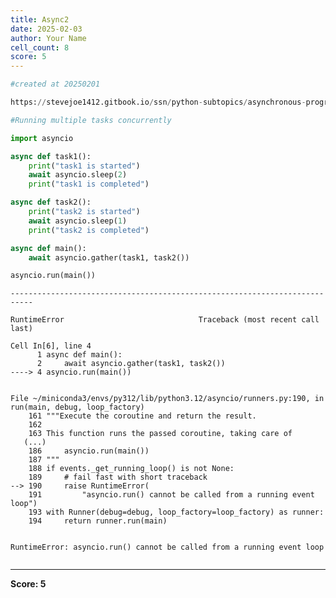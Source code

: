 ```yaml
---
title: Async2
date: 2025-02-03
author: Your Name
cell_count: 8
score: 5
---
```


```python
#created at 20250201
```


```python
https://stevejoe1412.gitbook.io/ssn/python-subtopics/asynchronous-programming
```


```python
#Running multiple tasks concurrently
```


```python
import asyncio
```


```python
async def task1():
    print("task1 is started")
    await asyncio.sleep(2)
    print("task1 is completed")
```


```python
async def task2():
    print("task2 is started")
    await asyncio.sleep(1)
    print("task2 is completed")
```


```python
async def main():
    await asyncio.gather(task1, task2())

asyncio.run(main())
```


    ---------------------------------------------------------------------------

    RuntimeError                              Traceback (most recent call last)

    Cell In[6], line 4
          1 async def main():
          2     await asyncio.gather(task1, task2())
    ----> 4 asyncio.run(main())


    File ~/miniconda3/envs/py312/lib/python3.12/asyncio/runners.py:190, in run(main, debug, loop_factory)
        161 """Execute the coroutine and return the result.
        162 
        163 This function runs the passed coroutine, taking care of
       (...)
        186     asyncio.run(main())
        187 """
        188 if events._get_running_loop() is not None:
        189     # fail fast with short traceback
    --> 190     raise RuntimeError(
        191         "asyncio.run() cannot be called from a running event loop")
        193 with Runner(debug=debug, loop_factory=loop_factory) as runner:
        194     return runner.run(main)


    RuntimeError: asyncio.run() cannot be called from a running event loop



```python

```


---
**Score: 5**